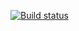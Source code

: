 [![Build status](https://ci.appveyor.com/api/projects/status/eg79mwi5ph2t18q7?svg=true)](https://ci.appveyor.com/project/AnastasiyaKhramogina/api-ci)
